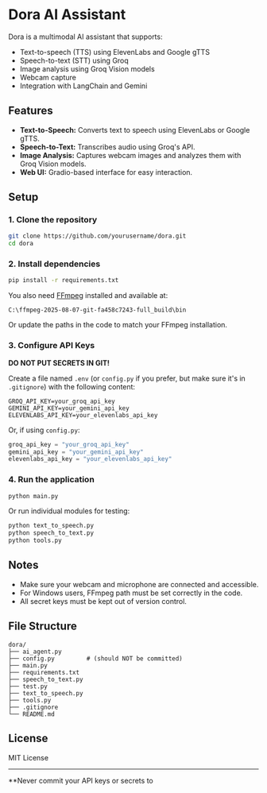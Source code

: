 # Dora AI Assistant

Dora is a multimodal AI assistant that supports:
- Text-to-speech (TTS) using ElevenLabs and Google gTTS
- Speech-to-text (STT) using Groq
- Image analysis using Groq Vision models
- Webcam capture
- Integration with LangChain and Gemini

## Features

- **Text-to-Speech:** Converts text to speech using ElevenLabs or Google gTTS.
- **Speech-to-Text:** Transcribes audio using Groq's API.
- **Image Analysis:** Captures webcam images and analyzes them with Groq Vision models.
- **Web UI:** Gradio-based interface for easy interaction.

## Setup

### 1. Clone the repository

```sh
git clone https://github.com/yourusername/dora.git
cd dora
```

### 2. Install dependencies

```sh
pip install -r requirements.txt
```

You also need [FFmpeg](https://ffmpeg.org/download.html) installed and available at:
```
C:\ffmpeg-2025-08-07-git-fa458c7243-full_build\bin
```
Or update the paths in the code to match your FFmpeg installation.

### 3. Configure API Keys

**DO NOT PUT SECRETS IN GIT!**

Create a file named `.env` (or `config.py` if you prefer, but make sure it's in `.gitignore`) with the following content:

```
GROQ_API_KEY=your_groq_api_key
GEMINI_API_KEY=your_gemini_api_key
ELEVENLABS_API_KEY=your_elevenlabs_api_key
```

Or, if using `config.py`:
```python
groq_api_key = "your_groq_api_key"
gemini_api_key = "your_gemini_api_key"
elevenlabs_api_key = "your_elevenlabs_api_key"
```

### 4. Run the application

```sh
python main.py
```

Or run individual modules for testing:

```sh
python text_to_speech.py
python speech_to_text.py
python tools.py
```

## Notes

- Make sure your webcam and microphone are connected and accessible.
- For Windows users, FFmpeg path must be set correctly in the code.
- All secret keys must be kept out of version control.

## File Structure

```
dora/
├── ai_agent.py
├── config.py         # (should NOT be committed)
├── main.py
├── requirements.txt
├── speech_to_text.py
├── test.py
├── text_to_speech.py
├── tools.py
├── .gitignore
└── README.md
```

## License

MIT License

---

**Never commit your API keys or secrets to
